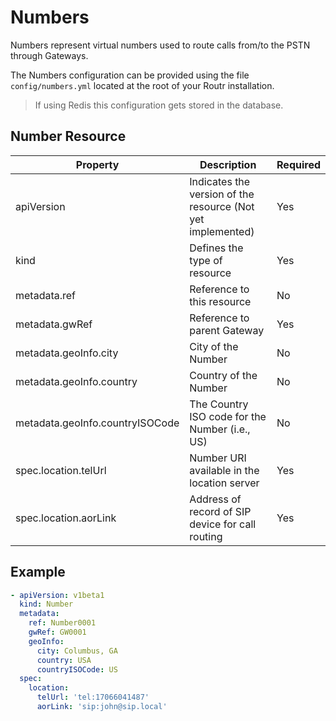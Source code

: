 # Numbers

Numbers represent virtual numbers used to route calls from/to the PSTN through Gateways.

The Numbers configuration can be provided using the file `config/numbers.yml` located at the root of your Routr installation.

> If using Redis this configuration gets stored in the database.

## Number Resource

| Property | Description | Required |
| --- | --- | --- |
| apiVersion | Indicates the version of the resource (Not yet implemented) | Yes |
| kind | Defines the type of resource | Yes |
| metadata.ref| Reference to this resource | No |
| metadata.gwRef| Reference to parent Gateway | Yes |
| metadata.geoInfo.city | City of the Number | No |
| metadata.geoInfo.country | Country of the Number | No |
| metadata.geoInfo.countryISOCode| The Country ISO code for the Number (i.e., US) | No |
| spec.location.telUrl | Number URI available in the location server | Yes |
| spec.location.aorLink | Address of record of SIP device for call routing | Yes |

## Example

```yaml
- apiVersion: v1beta1
  kind: Number
  metadata:
    ref: Number0001
    gwRef: GW0001
    geoInfo:
      city: Columbus, GA
      country: USA
      countryISOCode: US
  spec:
    location:
      telUrl: 'tel:17066041487'
      aorLink: 'sip:john@sip.local'
```
